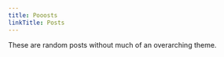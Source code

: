```yaml
---
title: Pooosts
linkTitle: Posts
---
```

These are random posts without much of an overarching theme.
